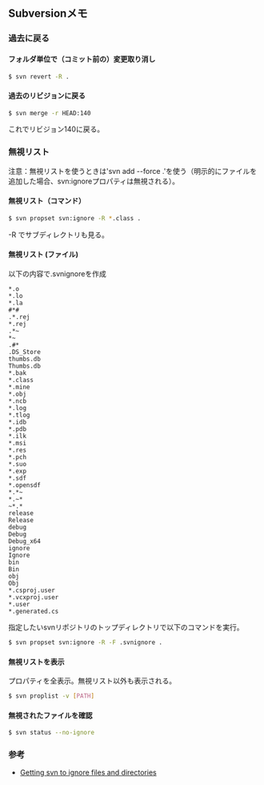 ## Subversionメモ

### 過去に戻る
#### フォルダ単位で（コミット前の）変更取り消し
```bash
$ svn revert -R .
```

#### 過去のリビジョンに戻る
```bash
$ svn merge -r HEAD:140
```
これでリビジョン140に戻る。

### 無視リスト
注意：無視リストを使うときは'svn add --force .'を使う（明示的にファイルを追加した場合、svn:ignoreプロパティは無視される）。

#### 無視リスト（コマンド）
```bash
$ svn propset svn:ignore -R *.class .
```

-R でサブディレクトリも見る。

#### 無視リスト (ファイル)
以下の内容で.svnignoreを作成

```
*.o
*.lo
*.la
#*#
.*.rej
*.rej
.*~
*~
.#*
.DS_Store
thumbs.db
Thumbs.db
*.bak
*.class
*.mine
*.obj
*.ncb
*.log
*.tlog
*.idb
*.pdb
*.ilk
*.msi
*.res
*.pch
*.suo
*.exp
*.sdf
*.opensdf
*.*~
*.~*
~*.*
release
Release
debug
Debug
Debug_x64
ignore
Ignore
bin
Bin
obj
Obj
*.csproj.user
*.vcxproj.user
*.user
*.generated.cs 
```

指定したいsvnリポジトリのトップディレクトリで以下のコマンドを実行。

```bash
$ svn propset svn:ignore -R -F .svnignore .
```

#### 無視リストを表示
プロパティを全表示。無視リスト以外も表示される。
```bash
$ svn proplist -v [PATH]
```

#### 無視されたファイルを確認
```bash
$ svn status --no-ignore
```

### 参考
* [Getting svn to ignore files and directories](http://superchlorine.com/2013/08/getting-svn-to-ignore-files-and-directories/)
